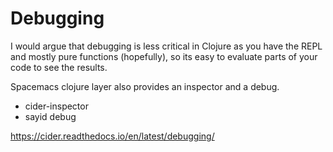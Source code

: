 # Debugging

I would argue that debugging is less critical in Clojure as you have the REPL and mostly pure functions (hopefully), so its easy to evaluate parts of your code to see the results.

Spacemacs clojure layer also provides an inspector and a debug.

* cider-inspector
* sayid debug

https://cider.readthedocs.io/en/latest/debugging/
